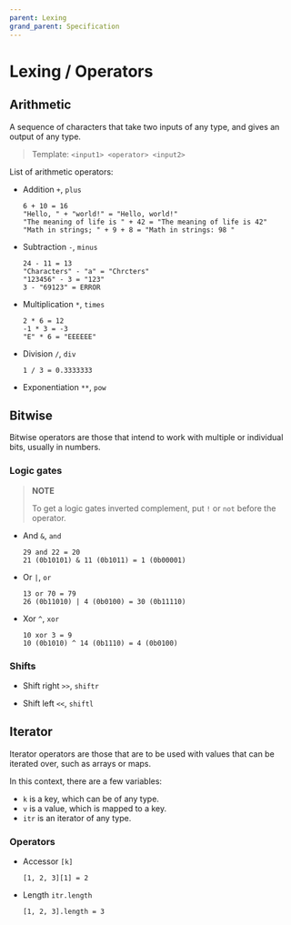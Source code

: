 ```yaml
---
parent: Lexing
grand_parent: Specification
---
```


# Lexing / Operators

## Arithmetic

A sequence of characters that take two inputs of any type,
and gives an output of any type.

> Template:
> ```<input1> <operator> <input2>```

List of arithmetic operators:

* Addition `+`, `plus`

  ```locke
  6 + 10 = 16
  "Hello, " + "world!" = "Hello, world!"
  "The meaning of life is " + 42 = "The meaning of life is 42"
  "Math in strings; " + 9 + 8 = "Math in strings: 98 "
  ```

* Subtraction `-`, `minus`

  ```locke
  24 - 11 = 13
  "Characters" - "a" = "Chrcters"
  "123456" - 3 = "123"
  3 - "69123" = ERROR
  ```

* Multiplication `*`, `times`

  ```locke
  2 * 6 = 12
  -1 * 3 = -3
  "E" * 6 = "EEEEEE"
  ```

* Division `/`, `div`

  ```locke
  1 / 3 = 0.3333333
  
  ```

* Exponentiation `**`, `pow`

## Bitwise

Bitwise operators are those that intend to work with multiple or individual bits, usually in numbers.

### Logic gates

>**NOTE**
>
>To get a logic gates inverted complement, put `!` or `not` before the operator.

* And `&`, `and`

  ```locke
  29 and 22 = 20
  21 (0b10101) & 11 (0b1011) = 1 (0b00001)
  ```

* Or `|`, `or`

  ```locke
  13 or 70 = 79
  26 (0b11010) | 4 (0b0100) = 30 (0b11110)
  ```

* Xor `^`, `xor`

  ```locke
  10 xor 3 = 9
  10 (0b1010) ^ 14 (0b1110) = 4 (0b0100)
  ```

### Shifts

* Shift right `>>`, `shiftr`

* Shift left `<<`, `shiftl`

## Iterator

Iterator operators are those that are to be used with values that can be iterated over, such as arrays or maps.

In this context, there are a few variables:

* `k` is a key, which can be of any type.
* `v` is a value, which is mapped to a key.
* `itr` is an iterator of any type.

### Operators

* Accessor `[k]`

  ```locke
  [1, 2, 3][1] = 2
  ```

* Length `itr.length`

  ```locke
  [1, 2, 3].length = 3
  ```
